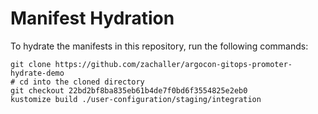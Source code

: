 # Manifest Hydration

To hydrate the manifests in this repository, run the following commands:

```shell
git clone https://github.com/zachaller/argocon-gitops-promoter-hydrate-demo
# cd into the cloned directory
git checkout 22bd2bf8ba835eb61b4de7f0bd6f3554825e2eb0
kustomize build ./user-configuration/staging/integration
```
